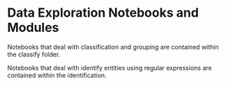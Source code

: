 # Data Exploration Notebooks and Modules

Notebooks that deal with classification and grouping are contained within the classify folder.

Notebooks that deal with identify entities using regular expressions are contained within the identification.